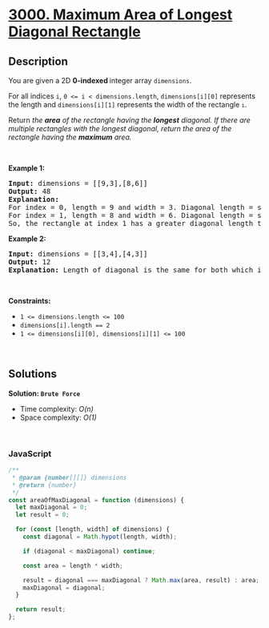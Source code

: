 # [3000. Maximum Area of Longest Diagonal Rectangle](https://leetcode.com/problems/maximum-area-of-longest-diagonal-rectangle)

## Description

<div class="elfjS" data-track-load="description_content"><p>You are given a 2D <strong>0-indexed </strong>integer array <code>dimensions</code>.</p>

<p>For all indices <code>i</code>, <code>0 &lt;= i &lt; dimensions.length</code>, <code>dimensions[i][0]</code> represents the length and <code>dimensions[i][1]</code> represents the width of the rectangle<span style="font-size: 13.3333px;"> <code>i</code></span>.</p>

<p>Return <em>the <strong>area</strong> of the rectangle having the <strong>longest</strong> diagonal. If there are multiple rectangles with the longest diagonal, return the area of the rectangle having the <strong>maximum</strong> area.</em></p>

<p>&nbsp;</p>
<p><strong class="example">Example 1:</strong></p>

<pre><strong>Input:</strong> dimensions = [[9,3],[8,6]]
<strong>Output:</strong> 48
<strong>Explanation:</strong> 
For index = 0, length = 9 and width = 3. Diagonal length = sqrt(9 * 9 + 3 * 3) = sqrt(90) ≈ 9.487.
For index = 1, length = 8 and width = 6. Diagonal length = sqrt(8 * 8 + 6 * 6) = sqrt(100) = 10.
So, the rectangle at index 1 has a greater diagonal length therefore we return area = 8 * 6 = 48.
</pre>

<p><strong class="example">Example 2:</strong></p>

<pre><strong>Input:</strong> dimensions = [[3,4],[4,3]]
<strong>Output:</strong> 12
<strong>Explanation:</strong> Length of diagonal is the same for both which is 5, so maximum area = 12.
</pre>

<p>&nbsp;</p>
<p><strong>Constraints:</strong></p>

<ul>
	<li><code>1 &lt;= dimensions.length &lt;= 100</code></li>
	<li><code><font face="monospace">dimensions[i].length == 2</font></code></li>
	<li><code><font face="monospace">1 &lt;= dimensions[i][0], dimensions[i][1] &lt;= 100</font></code></li>
</ul>
</div>

<p>&nbsp;</p>

## Solutions

**Solution: `Brute Force`**

- Time complexity: <em>O(n)</em>
- Space complexity: <em>O(1)</em>

<p>&nbsp;</p>

### **JavaScript**

```js
/**
 * @param {number[][]} dimensions
 * @return {number}
 */
const areaOfMaxDiagonal = function (dimensions) {
  let maxDiagonal = 0;
  let result = 0;

  for (const [length, width] of dimensions) {
    const diagonal = Math.hypot(length, width);

    if (diagonal < maxDiagonal) continue;

    const area = length * width;

    result = diagonal === maxDiagonal ? Math.max(area, result) : area;
    maxDiagonal = diagonal;
  }

  return result;
};
```
